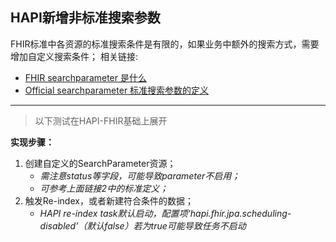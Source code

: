 ## HAPI新增非标准搜索参数

FHIR标准中各资源的标准搜索条件是有限的，如果业务中额外的搜索方式，需要增加自定义搜索条件；
相关链接:
 - [FHIR searchparameter 是什么](https://www.hl7.org/fhir/searchparameter.html)
 - [Official searchparameter 标准搜索参数的定义](https://www.hl7.org/fhir/search-parameters.json)

---
>以下测试在HAPI-FHIR基础上展开

**实现步骤：**
1. 创建自定义的SearchParameter资源；
   - *需注意status等字段，可能导致parameter不启用；*
   - *可参考上面链接2中的标准定义；*
1. 触发Re-index，或者新建符合条件的数据；
   - *HAPI re-index task默认启动，配置项‘hapi.fhir.jpa.scheduling-disabled’（默认false）若为true可能导致任务不启动*
